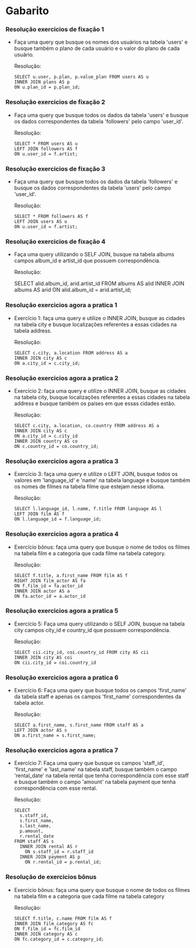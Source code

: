 # Gabarito

### Resolução exercicios de fixação 1
* Faça uma query que busque os nomes dos usuários na tabela 'users' e busque também o plano de cada usuário e o valor do plano de cada usuário.

  Resolução:

      SELECT u.user, p.plan, p.value_plan FROM users AS u
      INNER JOIN plans AS p
      ON u.plan_id = p.plan_id;

### Resolução exercicios de fixação 2
* Faça uma query que busque todos os dados da tabela 'users' e busque os dados correspondentes da tabela 'followers' pelo campo 'user_id'. 

  Resolução:

      SELECT * FROM users AS u
      LEFT JOIN followers AS f
      ON u.user_id = f.artist;

### Resolução exercicios de fixação 3
* Faça uma query que busque todos os dados da tabela 'followers' e busque os dados correspondentes da tabela 'users' pelo campo 'user_id'.

  Resolução:

      SELECT * FROM followers AS f
      LEFT JOIN users AS u
      ON u.user_id = f.artist;

### Resolução exercicios de fixação 4
* Faça uma query utilizando o SELF JOIN, busque na tabela albums campos album_id e artist_id que possuem correspondência.

  Resolução:

    SELECT alid.album_id, arid.artist_id FROM albums AS alid
    INNER JOIN albums AS arid
    ON alid.album_id = arid.artist_id;

### Resolução exercicios agora a pratica 1
* Exercício 1: faça uma query e utilize o INNER JOIN, busque as cidades na tabela city e busque localizações referentes a essas cidades na
tabela address.

  Resolução:

      SELECT c.city, a.location FROM address AS a
      INNER JOIN city AS c
      ON a.city_id = c.city_id;

### Resolução exercicios agora a pratica 2
* Exercício 2: faça uma query e utilize o INNER JOIN, busque as cidades na tabela city, busque localizações referentes a essas cidades na
tabela address e busque também os países em que essas cidades estão.

  Resolução:
   
      SELECT c.city, a.location, co.country FROM address AS a
      INNER JOIN city AS c
      ON a.city_id = c.city_id
      INNER JOIN country AS co
      ON c.country_id = co.country_id;

### Resolução exercicios agora a pratica 3
* Exercício 3: faça uma query e utilize o LEFT JOIN, busque todos os valores em 'language_id' e 'name' na tabela language
e busque também os nomes de filmes na tabela filme que estejam nesse idioma.

  Resolução:

      SELECT l.language_id, l.name, f.title FROM language AS l
      LEFT JOIN film AS f
      ON l.language_id = f.language_id;

### Resolução exercicios agora a pratica 4
* Exercício bônus: faça uma query que busque o nome de todos os filmes na tabela film e a categoria que cada filme na tabela 
category.

  Resolução:

      SELECT f.title, a.first_name FROM film AS f
      RIGHT JOIN film_actor AS fa
      ON f.film_id = fa.actor_id
      INNER JOIN actor AS a
      ON fa.actor_id = a.actor_id

### Resolução exercicios agora a pratica 5
* Exercício 5: Faça uma query utilizando o SELF JOIN, busque na tabela city campos city_id e country_id que possuem correspondência.

    Resolução:

      SELECT cii.city_id, coi.country_id FROM city AS cii
      INNER JOIN city AS coi
      ON cii.city_id = coi.country_id

### Resolução exercicios agora a pratica 6
* Exercício 6: Faça uma query que busque todos os campos 'first_name' da tabela staff e apenas os campos 'first_name' correspondentes da 
tabela actor.

    Resolução:

      SELECT a.first_name, s.first_name FROM staff AS a
      LEFT JOIN actor AS s
      ON a.first_name = s.first_name;

### Resolução exercicios agora a pratica 7
* Exercício 7: Faça uma query que busque os campos 'staff_id', 'first_name' e 'last_name' na tabela staff, busque também o campo 'rental_date' na tabela rental que tenha correspondência com esse staff e busque também o campo 'amount' na tabela payment que tenha correspondência com esse rental.

    Resolução:

      SELECT 
        s.staff_id, 
        s.first_name, 
        s.last_name,  
        p.amount, 
        r.rental_date 
      FROM staff AS s
        INNER JOIN rental AS r
          ON s.staff_id = r.staff_id
        INNER JOIN payment AS p
          ON r.rental_id = p.rental_id; 

### Resolução de exercicios bônus
* Exercicio bônus: faça uma query que busque o nome de todos os filmes na tabela film e a categoria que cada filme na tabela 
category 

  Resolução:
  
      SELECT f.title, c.name FROM film AS f
      INNER JOIN film_category AS fc
      ON f.film_id = fc.film_id
      INNER JOIN category AS c
      ON fc.category_id = c.category_id;

